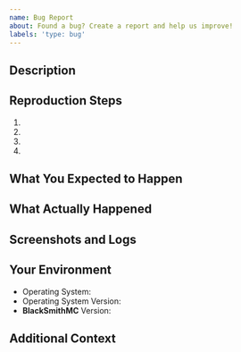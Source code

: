 ```yaml
---
name: Bug Report
about: Found a bug? Create a report and help us improve!
labels: 'type: bug'
---
```


## Description
<!-- A clear and concise description of what the bug is. -->



## Reproduction Steps

1. 
2. 
3. 
4. 

## What You Expected to Happen
<!-- A clear and concise description of what you expected to happen. -->



## What Actually Happened
<!-- A clear and concise description of what actually happened. -->



## Screenshots and Logs
<!-- If applicable, add screenshots to help explain your problem. Any relevant logs would be helpful as well. -->



## Your Environment

- Operating System: 
- Operating System Version: 
- **BlackSmithMC** Version: 


## Additional Context
<!-- Add any other context about the problem here. -->
